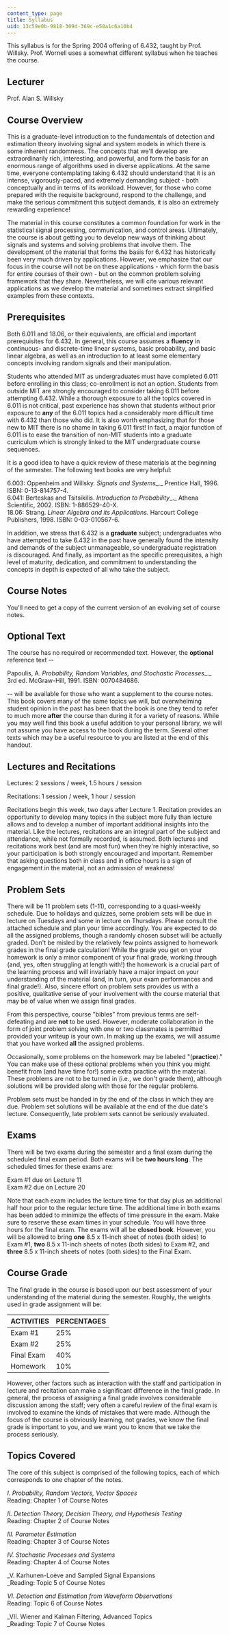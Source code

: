 ```yaml
---
content_type: page
title: Syllabus
uid: 13c59e0b-9818-309d-369c-e50a1c6a10b4
---
```


This syllabus is for the Spring 2004 offering of 6.432, taught by Prof. Willsky. Prof. Wornell uses a somewhat different syllabus when he teaches the course.

Lecturer
--------

Prof. Alan S. Willsky

Course Overview
---------------

This is a graduate-level introduction to the fundamentals of detection and estimation theory involving signal and system models in which there is some inherent randomness. The concepts that we'll develop are extraordinarily rich, interesting, and powerful, and form the basis for an enormous range of algorithms used in diverse applications. At the same time, everyone contemplating taking 6.432 should understand that it is an intense, vigorously-paced, and extremely demanding subject - both conceptually and in terms of its workload. However, for those who come prepared with the requisite background, respond to the challenge, and make the serious commitment this subject demands, it is also an extremely rewarding experience!

The material in this course constitutes a common foundation for work in the statistical signal processing, communication, and control areas. Ultimately, the course is about getting you to develop new ways of thinking about signals and systems and solving problems that involve them. The development of the material that forms the basis for 6.432 has historically been very much driven by applications. However, we emphasize that our focus in the course will not be on these applications - which form the basis for entire courses of their own - but on the common problem solving framework that they share. Nevertheless, we will cite various relevant applications as we develop the material and sometimes extract simplified examples from these contexts.

Prerequisites
-------------

Both 6.011 and 18.06, or their equivalents, are official and important prerequisites for 6.432. In general, this course assumes a **fluency** in continuous- and discrete-time linear systems, basic probability, and basic linear algebra, as well as an introduction to at least some elementary concepts involving random signals and their manipulation.

Students who attended MIT as undergraduates must have completed 6.011 before enrolling in this class; co-enrollment is not an option. Students from outside MIT are strongly encouraged to consider taking 6.011 before attempting 6.432. While a thorough exposure to all the topics covered in 6.011 is not critical, past experience has shown that students without prior exposure to **any** of the 6.011 topics had a considerably more difficult time with 6.432 than those who did. It is also worth emphasizing that for those new to MIT there is no shame in taking 6.011 first! In fact, a major function of 6.011 is to ease the transition of non-MIT students into a graduate curriculum which is strongly linked to the MIT undergraduate course sequences.

It is a good idea to have a quick review of these materials at the beginning of the semester. The following text books are very helpful:

6.003: Oppenheim and Willsky. _Signals and Systems__._ Prentice Hall, 1996. ISBN: 0-13-814757-4.  
6.041: Berteskas and Tsitsikilis. _Introduction to Probability__._ Athena Scientific, 2002. ISBN: 1-886529-40-X.  
18.06: Strang. _Linear Algebra and its Applications._ Harcourt College Publishers, 1998. ISBN: 0-03-010567-6.

In addition, we stress that 6.432 is a **graduate** subject; undergraduates who have attempted to take 6.432 in the past have generally found the intensity and demands of the subject unmanageable, so undergraduate registration is discouraged. And finally, as important as the specific prerequisites, a high level of maturity, dedication, and commitment to understanding the concepts in depth is expected of all who take the subject.

Course Notes
------------

You'll need to get a copy of the current version of an evolving set of course notes.

Optional Text
-------------

The course has no required or recommended text. However, the **optional** reference text --

Papoulis, A. _Probability, Random Variables, and Stochastic Processes__._ 3rd ed. McGraw-Hill, 1991. ISBN: 0070484686.

\-- will be available for those who want a supplement to the course notes. This book covers many of the same topics we will, but overwhelming student opinion in the past has been that the book is one they tend to refer to much more **after** the course than during it for a variety of reasons. While you may well find this book a useful addition to your personal library, we will not assume you have access to the book during the term. Several other texts which may be a useful resource to you are listed at the end of this handout.

Lectures and Recitations
------------------------

Lectures: 2 sessions / week, 1.5 hours / session

Recitations: 1 session / week, 1 hour / session

Recitations begin this week, two days after Lecture 1. Recitation provides an opportunity to develop many topics in the subject more fully than lecture allows and to develop a number of important additional insights into the material. Like the lectures, recitations are an integral part of the subject and attendance, while not formally recorded, is assumed. Both lectures and recitations work best (and are most fun) when they're highly interactive, so your participation is both strongly encouraged and important. Remember that asking questions both in class and in office hours is a sign of engagement in the material, not an admission of weakness!

Problem Sets
------------

There will be 11 problem sets (1-11), corresponding to a quasi-weekly schedule. Due to holidays and quizzes, some problem sets will be due in lecture on Tuesdays and some in lecture on Thursdays. Please consult the attached schedule and plan your time accordingly. You are expected to do all the assigned problems, though a randomly chosen subset will be actually graded. Don't be misled by the relatively few points assigned to homework grades in the final grade calculation! While the grade you get on your homework is only a minor component of your final grade, working through (and, yes, often struggling at length with!) the homework is a crucial part of the learning process and will invariably have a major impact on your understanding of the material (and, in turn, your exam performances and final grade!). Also, sincere effort on problem sets provides us with a positive, qualitative sense of your involvement with the course material that may be of value when we assign final grades.

From this perspective, course "bibles" from previous terms are self-defeating and are **not** to be used. However, moderate collaboration in the form of joint problem solving with one or two classmates is permitted provided your writeup is your own. In making up the exams, we will assume that you have worked **all** the assigned problems.

Occasionally, some problems on the homework may be labeled "(**practice**)." You can make use of these optional problems when you think you might benefit from (and have time for!) some extra practice with the material. These problems are not to be turned in (i.e., we don't grade them), although solutions will be provided along with those for the regular problems.

Problem sets must be handed in by the end of the class in which they are due. Problem set solutions will be available at the end of the due date's lecture. Consequently, late problem sets cannot be seriously evaluated.

Exams
-----

There will be two exams during the semester and a final exam during the scheduled final exam period. Both exams will be **two hours long**. The scheduled times for these exams are:

Exam #1 due on Lecture 11  
Exam #2 due on Lecture 20

Note that each exam includes the lecture time for that day plus an additional half hour prior to the regular lecture time. The additional time in both exams has been added to minimize the effects of time pressure in the exam. Make sure to reserve these exam times in your schedule. You will have three hours for the final exam. The exams will all be **closed book**. However, you will be allowed to bring **one** 8.5 x 11-inch sheet of notes (both sides) to Exam #1, **two** 8.5 x 11-inch sheets of notes (both sides) to Exam #2, and **three** 8.5 x 11-inch sheets of notes (both sides) to the Final Exam.

Course Grade
------------

The final grade in the course is based upon our best assessment of your understanding of the material during the semester. Roughly, the weights used in grade assignment will be:

| ACTIVITIES | PERCENTAGES |
| --- | --- |
| Exam #1 | 25% |
| Exam #2 | 25% |
| Final Exam | 40% |
| Homework | 10% 

However, other factors such as interaction with the staff and participation in lecture and recitation can make a significant difference in the final grade. In general, the process of assigning a final grade involves considerable discussion among the staff; very often a careful review of the final exam is involved to examine the kinds of mistakes that were made. Although the focus of the course is obviously learning, not grades, we know the final grade is important to you, and we want you to know that we take the process seriously.

Topics Covered
--------------

The core of this subject is comprised of the following topics, each of which corresponds to one chapter of the notes.

_I. Probability, Random Vectors, Vector Spaces_  
Reading: Chapter 1 of Course Notes

_II. Detection Theory, Decision Theory, and Hypothesis Testing_  
Reading: Chapter 2 of Course Notes

_III. Parameter Estimation_  
Reading: Chapter 3 of Course Notes

_IV. Stochastic Processes and Systems_  
Reading: Chapter 4 of Course Notes

_V. Karhunen-Loève and Sampled Signal Expansions  
_Reading: Topic 5 of Course Notes

_VI. Detection and Estimation from Waveform Observations_  
Reading: Topic 6 of Course Notes

_VII. Wiener and Kalman Filtering, Advanced Topics  
_Reading: Topic 7 of Course Notes
